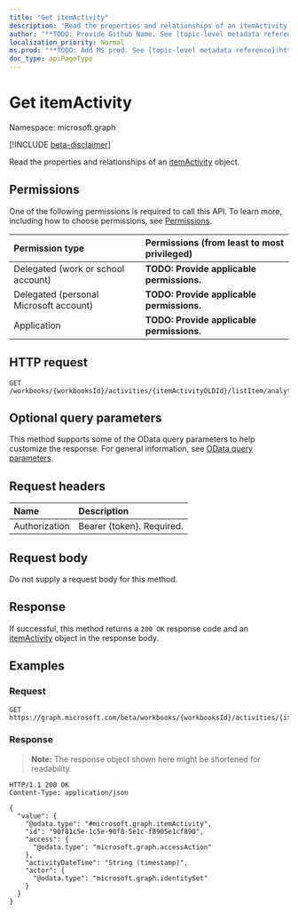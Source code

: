```yaml
---
title: "Get itemActivity"
description: "Read the properties and relationships of an itemActivity object."
author: "**TODO: Provide Github Name. See [topic-level metadata reference](https://msgo.azurewebsites.net/add/document/guidelines/metadata.html#topic-level-metadata)**"
localization_priority: Normal
ms.prod: "**TODO: Add MS prod. See [topic-level metadata reference](https://msgo.azurewebsites.net/add/document/guidelines/metadata.html#topic-level-metadata)**"
doc_type: apiPageType
---
```


# Get itemActivity
Namespace: microsoft.graph

[!INCLUDE [beta-disclaimer](../../includes/beta-disclaimer.md)]

Read the properties and relationships of an [itemActivity](../resources/itemactivity.md) object.

## Permissions
One of the following permissions is required to call this API. To learn more, including how to choose permissions, see [Permissions](/graph/permissions-reference).

|Permission type|Permissions (from least to most privileged)|
|:---|:---|
|Delegated (work or school account)|**TODO: Provide applicable permissions.**|
|Delegated (personal Microsoft account)|**TODO: Provide applicable permissions.**|
|Application|**TODO: Provide applicable permissions.**|

## HTTP request

<!-- {
  "blockType": "ignored"
}
-->
``` http
GET /workbooks/{workbooksId}/activities/{itemActivityOLDId}/listItem/analytics/allTime/activities/{itemActivityId}
```

## Optional query parameters
This method supports some of the OData query parameters to help customize the response. For general information, see [OData query parameters](/graph/query-parameters).

## Request headers
|Name|Description|
|:---|:---|
|Authorization|Bearer {token}. Required.|

## Request body
Do not supply a request body for this method.

## Response

If successful, this method returns a `200 OK` response code and an [itemActivity](../resources/itemactivity.md) object in the response body.

## Examples

### Request
<!-- {
  "blockType": "request",
  "name": "get_itemactivity"
}
-->
``` http
GET https://graph.microsoft.com/beta/workbooks/{workbooksId}/activities/{itemActivityOLDId}/listItem/analytics/allTime/activities/{itemActivityId}
```


### Response
>**Note:** The response object shown here might be shortened for readability.
<!-- {
  "blockType": "response",
  "truncated": true,
  "@odata.type": "microsoft.graph.itemActivity"
}
-->
``` http
HTTP/1.1 200 OK
Content-Type: application/json

{
  "value": {
    "@odata.type": "#microsoft.graph.itemActivity",
    "id": "90f81c5e-1c5e-90f8-5e1c-f8905e1cf890",
    "access": {
      "@odata.type": "microsoft.graph.accessAction"
    },
    "activityDateTime": "String (timestamp)",
    "actor": {
      "@odata.type": "microsoft.graph.identitySet"
    }
  }
}
```

